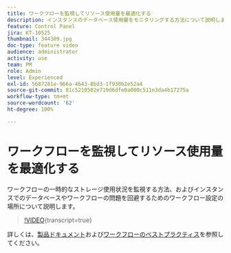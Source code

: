 ```yaml
---
title: ワークフローを監視してリソース使用量を最適化する
description: インスタンスのデータベース使用量をモニタリングする方法について説明します。
feature: Control Panel
jira: KT-10525
thumbnail: 344309.jpg
doc-type: feature video
audience: administrator
activity: use
team: PM
role: Admin
level: Experienced
exl-id: 5687281e-966a-4643-8bd3-1f930b2e52a4
source-git-commit: 81c5210502e719d6dfe0a000c511e3da4b17275a
workflow-type: tm+mt
source-wordcount: '62'
ht-degree: 100%

---
```


# ワークフローを監視してリソース使用量を最適化する

ワークフローの一時的なストレージ使用状況を監視する方法、およびインスタンスでのデータベースやワークフローの問題を回避するためのワークフロー設定の場所について説明します。

>[!VIDEO](https://video.tv.adobe.com/v/3411088/?learn=on&captions=jpn){transcript=true}

詳しくは、[製品ドキュメント](https://experienceleague.adobe.com/docs/control-panel/using/performance-monitoring/database-monitoring/workflow-monitoring.html?lang=ja)および[ワークフローのベストプラクティス](https://experienceleague.adobe.com/docs/campaign-classic/using/automating-with-workflows/introduction/workflow-best-practices.html?lang=ja)を参照してください。
